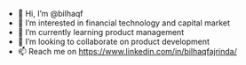 - 👋 Hi, I’m @bilhaqf
- 👀 I’m interested in financial technology and capital market
- 🌱 I’m currently learning product management
- 💞️ I’m looking to collaborate on product development
- 📫 Reach me on https://www.linkedin.com/in/bilhaqfajrinda/

<!---
bilhaqf/bilhaqf is a ✨ special ✨ repository because its `README.md` (this file) appears on your GitHub profile.
You can click the Preview link to take a look at your changes.
--->
